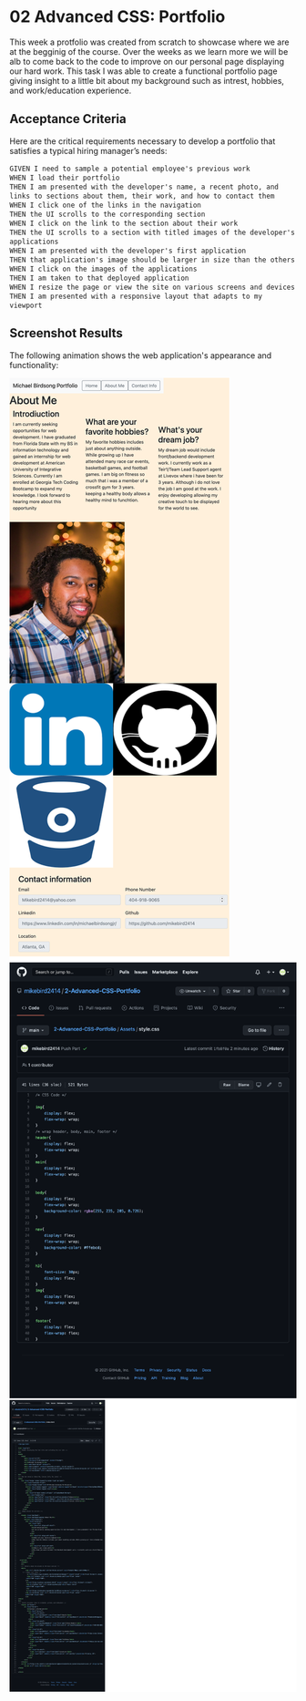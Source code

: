 # 02 Advanced CSS: Portfolio

This week a protfolio was created from scratch to showcase where we are at the begginig of the course. Over the weeks as we learn more we will be alb to come back to the code to improve on our personal page displaying our hard work. This task I was able to create a functional portfolio page giving insight to a little bit about my background such as intrest, hobbies, and work/education experience. 

## Acceptance Criteria

Here are the critical requirements necessary to develop a portfolio that satisfies a typical hiring manager’s needs:

```
GIVEN I need to sample a potential employee's previous work
WHEN I load their portfolio
THEN I am presented with the developer's name, a recent photo, and links to sections about them, their work, and how to contact them
WHEN I click one of the links in the navigation
THEN the UI scrolls to the corresponding section
WHEN I click on the link to the section about their work
THEN the UI scrolls to a section with titled images of the developer's applications
WHEN I am presented with the developer's first application
THEN that application's image should be larger in size than the others
WHEN I click on the images of the applications
THEN I am taken to that deployed application
WHEN I resize the page or view the site on various screens and devices
THEN I am presented with a responsive layout that adapts to my viewport
```


## Screenshot Results

The following animation shows the web application's appearance and functionality:

![portfolio Webpage](./Assets/webpage.png)
![portfolio Webpage](./Assets/CSSss.png)
![portfolio Webpage](./Assets/htmlss.png)





